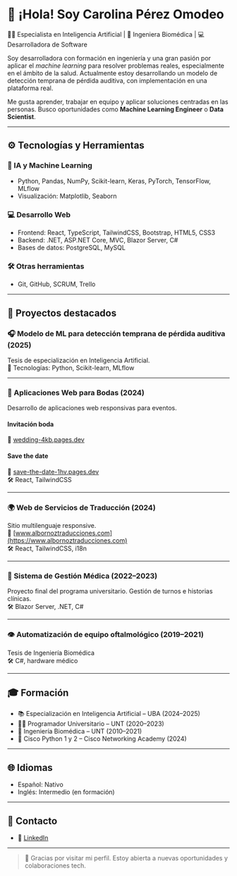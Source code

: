 # 👋 ¡Hola! Soy Carolina Pérez Omodeo

👩‍💻 Especialista en Inteligencia Artificial | 🧠 Ingeniera Biomédica | 💻 Desarrolladora de Software

Soy desarrolladora con formación en ingeniería y una gran pasión por aplicar el *machine learning* para resolver problemas reales, especialmente en el ámbito de la salud. Actualmente estoy desarrollando un modelo de detección temprana de pérdida auditiva, con implementación en una plataforma real.

Me gusta aprender, trabajar en equipo y aplicar soluciones centradas en las personas. Busco oportunidades como **Machine Learning Engineer** o **Data Scientist**.

---

## ⚙️ Tecnologías y Herramientas

### 🧠 IA y Machine Learning
- Python, Pandas, NumPy, Scikit-learn, Keras, PyTorch, TensorFlow, MLflow
- Visualización: Matplotlib, Seaborn

### 💻 Desarrollo Web
- Frontend: React, TypeScript, TailwindCSS, Bootstrap, HTML5, CSS3
- Backend: .NET, ASP.NET Core, MVC, Blazor Server, C#
- Bases de datos: PostgreSQL, MySQL

### 🛠️ Otras herramientas
- Git, GitHub, SCRUM, Trello

---

## 🚀 Proyectos destacados

### 🎧 Modelo de ML para detección temprana de pérdida auditiva (2025)
Tesis de especialización en Inteligencia Artificial.  
🧠 Tecnologías: Python, Scikit-learn, MLflow

---

### 💍 Aplicaciones Web para Bodas (2024)
Desarrollo de aplicaciones web responsivas para eventos.  
#### Invitación boda
🔗 [wedding-4kb.pages.dev](https://wedding-4kb.pages.dev)  
#### Save the date
🔗 [save-the-date-1hv.pages.dev](http://save-the-date-1hv.pages.dev)  
🛠️ React, TailwindCSS

---

### 🌍 Web de Servicios de Traducción (2024)
Sitio multilenguaje responsive.  
🔗 [www.albornoztraducciones.com](https://www.albornoztraducciones.com)  
🛠️ React, TailwindCSS, i18n

---

### 🏥 Sistema de Gestión Médica (2022–2023)
Proyecto final del programa universitario. Gestión de turnos e historias clínicas.  
🛠️ Blazor Server, .NET, C#

---

### 👁️ Automatización de equipo oftalmológico (2019–2021)
Tesis de Ingeniería Biomédica  
🛠️ C#, hardware médico

---

## 🎓 Formación

- 📚 Especialización en Inteligencia Artificial – UBA (2024–2025)
- 🧑‍💻 Programador Universitario – UNT (2020–2023)
- 🧪 Ingeniería Biomédica – UNT (2010–2021)
- 🔧 Cisco Python 1 y 2 – Cisco Networking Academy (2024)

---

## 🌐 Idiomas

- Español: Nativo  
- Inglés: Intermedio (en formación)

---

## 💼 Contacto

- 🔗 [LinkedIn](https://www.linkedin.com/in/carolina-omodeo)  

---

> 🌟 Gracias por visitar mi perfil. Estoy abierta a nuevas oportunidades y colaboraciones tech.
